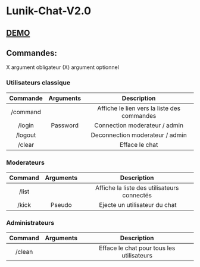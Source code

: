 # Lunik-Chat-V2.0
## [DEMO](http://lunik-chat-v2.herokuapp.com/)

## Commandes:

X argument obligateur
(X) argument optionnel

### Utilisateurs classique

|Commande | Arguments |  Description |
|:------:|:---------:|:--------------------------------------:|
| /command | | Affiche le lien vers la liste des commandes |
| /login | Password | Connection moderateur / admin |
| /logout | | Deconnection moderateur / admin |
| /clear | | Efface le chat |

### Moderateurs

|Command | Arguments |  Description |
|:------:|:---------:|:--------------------------------------:|
| /list | | Affiche la liste des utilisateurs connectés |
| /kick | Pseudo | Ejecte un utilisateur du chat |

### Administrateurs

|Command | Arguments |  Description |
|:------:|:---------:|:--------------------------------------:|
| /clean | | Efface le chat pour tous les utilisateurs |
